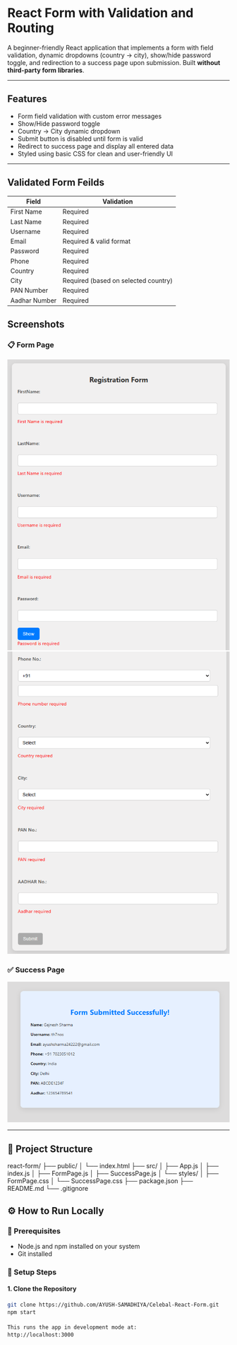#  React Form with Validation and Routing

A beginner-friendly React application that implements a form with field validation, dynamic dropdowns (country → city), show/hide password toggle, and redirection to a success page upon submission. Built **without third-party form libraries**.

---

##  Features

-  Form field validation with custom error messages
-  Show/Hide password toggle
-  Country → City dynamic dropdown
-  Submit button is disabled until form is valid
-  Redirect to success page and display all entered data
-  Styled using basic CSS for clean and user-friendly UI

---

##  Validated Form Feilds
| Field         | Validation                           |
| ------------- | ------------------------------------ |
| First Name    | Required                             |
| Last Name     | Required                             |
| Username      | Required                             |
| Email         | Required & valid format              |
| Password      | Required                             |
| Phone         | Required                             |
| Country       | Required                             |
| City          | Required (based on selected country) |
| PAN Number    | Required                             |
| Aadhar Number | Required                             |



##  Screenshots


### 📋 Form Page

![Form Screenshot](./Screenshots/Form_page-1.png)
![Form Screenshot](./Screenshots/Form_page-2.png)

### ✅ Success Page

![Success Screenshot](./Screenshots/Success_page.png)

---

## 📂 Project Structure

react-form/
├── public/
│ └── index.html
├── src/
│ ├── App.js
│ ├── index.js
│ ├── FormPage.js
│ ├── SuccessPage.js
│ └── styles/
│ ├── FormPage.css
│ └── SuccessPage.css
├── package.json
├── README.md
└── .gitignore


## ⚙️ How to Run Locally

### 📌 Prerequisites

- Node.js and npm installed on your system
- Git installed

### 🔧 Setup Steps

#### 1. Clone the Repository

```bash
git clone https://github.com/AYUSH-SAMADHIYA/Celebal-React-Form.git
npm start

This runs the app in development mode at:
http://localhost:3000

